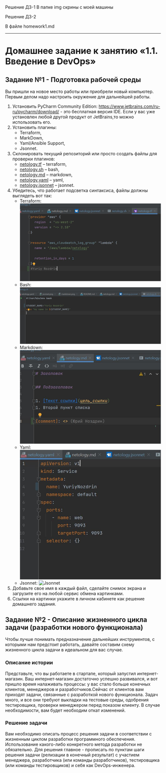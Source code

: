 Решение ДЗ-1
В папке img скрины с моей машины

Решение ДЗ-2

В файле homework1.md




---

# Домашнее задание к занятию «1.1. Введение в DevOps»

## Задание №1 - Подготовка рабочей среды

Вы пришли на новое место работы или приобрели новый компьютер.
Первым делом надо настроить окружение для дальнейшей работы. 

1. Установить PyCharm Community Edition: https://www.jetbrains.com/ru-ru/pycharm/download/ - это бесплатная версия IDE. 
Если у вас уже установлен любой другой продукт от JetBrains,то можно использовать его. 
1. Установить плагины:
    - Terraform,
    - MarkDown,
    - Yaml/Ansible Support,
    - Jsonnet.
1. Склонировать текущий репозиторий или просто создать файлы для проверки плагинов:
    - [netology.tf](netology.tf) – terraform,
    - [netology.sh](netology.sh) – bash,
    - [netology.md](netology.md) – markdown, 
    - [netology.yaml](netology.yaml) – yaml,
    - [netology.jsonnet](netology.jsonnet) – jsonnet.
1. Убедитесь, что работает подсветка синтаксиса, файлы должны выглядеть вот так:
    - Terraform: ![Терраформ](img/tf.jpg)
    - Bash: ![bahs](img/bash.jpg)
    - Markdown: ![markdown](img/md.jpg)
    - Yaml: ![Yaml](img/yaml.jpg)
    - Jsonnet: ![Jsonnet](img/js.jpg)
1. Добавьте свое имя в каждый файл, сделайте снимок экрана и загрузите его на любой сервис обмена картинками.
1. Ссылки на картинки укажите в личном кабинете как решение домашнего задания. 

## Задание №2 - Описание жизненного цикла задачи (разработки нового функционала)

Чтобы лучше понимать предназначение дальнейших инструментов, с которыми нам предстоит работать, давайте 
составим схему жизненного цикла задачи в идеальном для вас случае.

### Описание истории

Представьте, что вы работаете в стартапе, который запустил интернет-магазин. Ваш интернет-магазин достаточно успешно развивался, и вот пришло время налаживать процессы: у вас стало больше конечных клиентов, менеджеров и разработчиков.Сейчас от клиентов вам приходят задачи, связанные с разработкой нового функционала. Задач много, и все они требуют выкладки на тестовые среды, одобрения тестировщика, проверки менеджером перед показом клиенту. В случае необходимости, вам будет необходим откат изменений. 

### Решение задачи

Вам необходимо описать процесс решения задачи в соответствии с жизненным циклом разработки программного обеспечения. Использование какого-либо конкретного метода разработки не обязательно. Для решения главное - прописать по пунктам шаги решения задачи (релизации в конечный результат) с участием менеджера, разработчика (или команды разработчиков), тестировщика (или команды тестировщиков) и себя как DevOps-инженера. 

 
